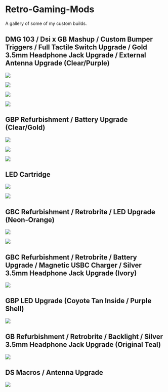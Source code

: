 # Retro-Gaming-Mods
A gallery of some of my custom builds. 

## DMG 103 / Dsi x GB Mashup / Custom Bumper Triggers / Full Tactile Switch Upgrade / Gold 3.5mm Headphone Jack Upgrade / External Antenna Upgrade (Clear/Purple)
![](https://github.com/wint3rmuted/Custom-Builds/blob/main/DMG-103/Resized_Resized_20211030_224811(1).jpeg)

![](https://github.com/wint3rmuted/Custom-Builds/blob/main/DMG-103/Resized_Resized_20211030_224736(2).jpeg)

![](https://github.com/wint3rmuted/Custom-Builds/blob/main/DMG-103/Resized_Resized_20211030_143811(2).jpeg)

![](https://github.com/wint3rmuted/Custom-Builds/blob/main/DMG-103/Resized_Resized_20211030_201457(2).jpeg)

## GBP Refurbishment / Battery Upgrade (Clear/Gold)

![](https://github.com/wint3rmuted/Custom-Builds/blob/main/GBP/GBP.jpeg)

![](https://github.com/wint3rmuted/Custom-Builds/blob/main/GBP/GBP1.jpeg)

![](https://github.com/wint3rmuted/Custom-Builds/blob/main/GBP/GBP7.jpeg)

## LED Cartridge

![](https://github.com/wint3rmuted/Custom-Builds/blob/main/LED-catridge/led-cartridge.jpeg)

![](https://github.com/wint3rmuted/Custom-Builds/blob/main/LED-catridge/led-catridge2.jpeg)

## GBC Refurbishment / Retrobrite / LED Upgrade (Neon-Orange)

![](https://github.com/wint3rmuted/Custom-Builds/blob/main/GBC/GCB-led4.jpeg)

![](https://github.com/wint3rmuted/Custom-Builds/blob/main/GBC/GBC-led2.jpeg)

## GBC Refurbishment / Retrobrite / Battery Upgrade / Magnetic USBC Charger / Silver 3.5mm Headphone Jack Upgrade (Ivory)

![](https://github.com/wint3rmuted/Custom-Builds/blob/main/GBC/GBC-led-magnetic-charger.jpeg)

## GBP LED Upgrade (Coyote Tan Inside / Purple Shell)

![](https://github.com/wint3rmuted/Custom-Builds/blob/main/GBP/GBP8.jpeg)

## GB Refurbishment / Retrobrite / Backlight / Silver 3.5mm Headphone Jack Upgrade (Original Teal)

![](https://github.com/wint3rmuted/Custom-Builds/blob/main/DMG-103/teal-backlight.jpeg)

## DS Macros / Antenna Upgrade

![](https://github.com/wint3rmuted/Custom-Builds/blob/main/2DS/Resized_Resized_20210705_134652.jpeg)











